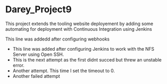 # Darey_Project9
This project extends the tooling website deployement by adding some automating for deployment with Continuous Integration using Jenkins

This line was addedd after configuring webhooks

- This line was added after configuring Jenkins to work with the NFS Server using Open SSH.
- This is the next attempt as the first didnt succed but threw an unstable error.
- Another attempt. This time I set the timeout to 0.
- Another failed attempt
